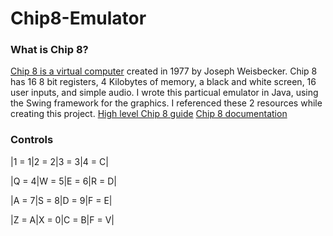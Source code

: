 # Chip8-Emulator
### What is Chip 8?
[Chip 8 is a virtual computer](https://en.wikipedia.org/wiki/CHIP-8) created in 1977 by Joseph Weisbecker. Chip 8 has 16 8 bit registers, 4 Kilobytes of memory, a black and white screen, 16 user inputs, and simple audio. I wrote this particual emulator in Java, using the Swing framework for the graphics. I referenced these 2 resources while creating this project.
[High level Chip 8 guide](https://tobiasvl.github.io/blog/write-a-chip-8-emulator/)
[Chip 8 documentation](https://chip-8.github.io/links/)
### Controls
|1 = 1|2 = 2|3 = 3|4 = C|

|Q = 4|W = 5|E = 6|R = D|

|A = 7|S = 8|D = 9|F = E|

|Z = A|X = 0|C = B|F = V|

